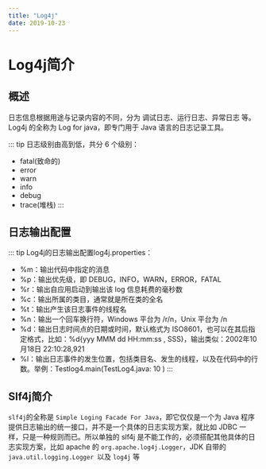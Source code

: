 ```yaml
---
title: "Log4j"
date: 2019-10-23
---
```


# Log4j简介
## 概述
日志信息根据用途与记录内容的不同，分为 调试日志、运行日志、异常日志 等。Log4j 的全称为 Log for java，即专门用于 Java 语言的日志记录工具。

::: tip 日志级别由高到低，共分 6 个级别：
- fatal(致命的)
- error
- warn
- info
- debug
- trace(堆栈)
:::

## 日志输出配置
::: tip Log4j的日志输出配置log4j.properties：
- %m：输出代码中指定的消息
- %p：输出优先级，即 DEBUG，INFO，WARN，ERROR，FATAL
- %r：输出自应用启动到输出该 log 信息耗费的毫秒数
- %c：输出所属的类目，通常就是所在类的全名
- %t：输出产生该日志事件的线程名
- %n：输出一个回车换行符，Windows 平台为 /r/n，Unix 平台为 /n
- %d：输出日志时间点的日期或时间，默认格式为 ISO8601，也可以在其后指定格式，比如：%d{yyy MMM dd HH:mm:ss , SSS}，输出类似：2002年10月18日 22:10:28,921
- %l：输出日志事件的发生位置，包括类目名、发生的线程，以及在代码中的行数。举例：Testlog4.main(TestLog4.java: 10 )
:::

## Slf4j简介
`slf4j`的全称是 `Simple Loging Facade For Java`，即它仅仅是一个为 Java 程序提供日志输出的统一接口，并不是一个具体的日志实现方案，就比如 JDBC 一样，只是一种规则而已。所以单独的 slf4j 是不能工作的，必须搭配其他具体的日志实现方案，比如 apache 的 `org.apache.log4j.Logger`，JDK 自带的 `java.util.logging.Logger `以及 `log4j` 等